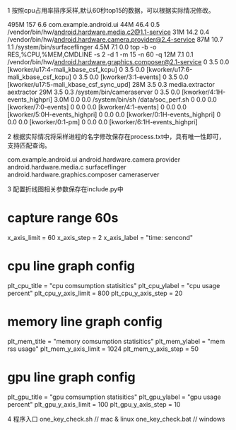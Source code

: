 1 按照cpu占用率排序采样,默认60秒top15的数据，可以根据实际情况修改。

  495M  157   6.6 com.example.android.ui
   44M 46.4   0.5 /vendor/bin/hw/android.hardware.media.c2@1.1-service
   31M 14.2   0.4 /vendor/bin/hw/android.hardware.camera.provider@2.4-service
   87M 10.7   1.1 /system/bin/surfaceflinger
  4.5M  7.1   0.0 top -b -o RES,%CPU,%MEM,CMDLINE -s 2 -d 1 -m 15 -n 60 -q
   12M  7.1   0.1 /vendor/bin/hw/android.hardware.graphics.composer@2.1-service
     0  3.5   0.0 [kworker/u17:4-mali_kbase_csf_kcpu]
     0  3.5   0.0 [kworker/u17:6-mali_kbase_csf_kcpu]
     0  3.5   0.0 [kworker/3:1-events]
     0  3.5   0.0 [kworker/u17:5-mali_kbase_csf_sync_upd]
   28M  3.5   0.3 media.extractor aextractor
   29M  3.5   0.3 /system/bin/cameraserver
     0  3.5   0.0 [kworker/4:1H-events_highpri]
  3.0M  0.0   0.0 /system/bin/sh /data/soc_perf.sh
     0  0.0   0.0 [kworker/7:0-events]
     0  0.0   0.0 [kworker/4:1-events]
     0  0.0   0.0 [kworker/5:0H-events_highpri]
     0  0.0   0.0 [kworker/0:1H-events_highpri]
     0  0.0   0.0 [kworker/0:1-pm]
     0  0.0   0.0 [kworker/6:1H-events_highpri]

2 根据实际情况将采样进程的名字修改保存在process.txt中，具有唯一性即可，支持匹配查询。

  com.example.android.ui
  android.hardware.camera.provider
  android.hardware.media.c
  surfaceflinger
  android.hardware.graphics.composer
  cameraserver

3 配置折线图相关参数保存在include.py中

  # capture range 60s
  x_axis_limit = 60
  x_axis_step  = 2
  x_axis_label = "time: sencond"
  # cpu line graph config
  plt_cpu_title = "cpu comsumption statisitics"
  plt_cpu_ylabel = "cpu usage percent"
  plt_cpu_y_axis_limit = 800
  plt_cpu_y_axis_step = 20
  # memory line graph config
  plt_mem_title = "memory comsumption statisitics"
  plt_mem_ylabel = "mem rss usage"
  plt_mem_y_axis_limit = 1024
  plt_mem_y_axis_step = 50
  # gpu line graph config
  plt_gpu_title = "gpu comsumption statisitics"
  plt_gpu_ylabel = "gpu usage percent"
  plt_gpu_y_axis_limit = 100
  plt_gpu_y_axis_step = 10

4 程序入口
  one_key_check.sh  // mac & linux
  one_key_check.bat // windows


